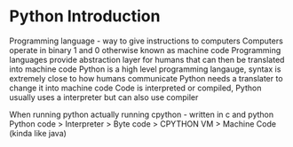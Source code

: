 # Python Introduction

Programming language - way to give instructions to computers
Computers operate in binary 1 and 0 otherwise known as machine code
Programming languages provide abstraction layer for humans that can then be translated into machine code
Python is a high level programming langauge, syntax is extremely close to how humans communicate
Python needs a translater to change it into machine code
Code is interpreted or compiled, Python usually uses a interpreter but can also use compiler

When running python actually running cpython - written in c and python
Python code > Interpreter > Byte code > CPYTHON VM > Machine Code (kinda like java)
